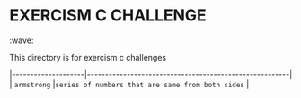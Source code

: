 <h1> EXERCISM C CHALLENGE </h1>
:wave: <p> This directory is for exercism c challenges </p>

|--------------------|--------------------------------------------------------|
| `armstrong`	     |`series of numbers that are same from both sides`       |

